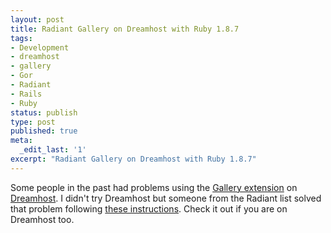 ```yaml
---
layout: post
title: Radiant Gallery on Dreamhost with Ruby 1.8.7
tags:
- Development
- dreamhost
- gallery
- Gor
- Radiant
- Rails
- Ruby
status: publish
type: post
published: true
meta:
  _edit_last: '1'
excerpt: "Radiant Gallery on Dreamhost with Ruby 1.8.7"
---
```

Some people in the past had problems using the <a href="http://github.com/pilu/radiant-gallery/tree/master">Gallery extension</a> on <a href="http://www.dreamhost.com/">Dreamhost</a>. I didn't try Dreamhost but someone from the Radiant list solved that problem following <a href="http://www.dreamhoststatus.com/2009/01/02/ruby-187-upgrades/#comments">these instructions</a>. Check it out if you are on Dreamhost too.
